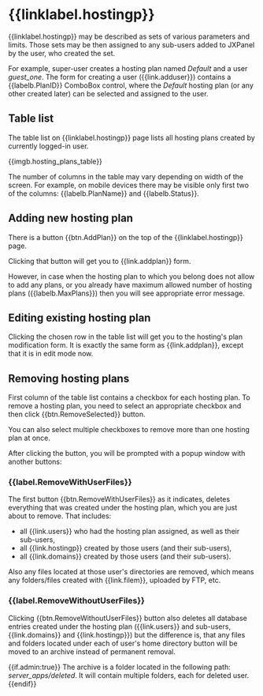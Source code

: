 # {{linklabel.hostingp}}

{{linklabel.hostingp}} may be described as sets of various parameters and limits.
Those sets may be then assigned to any sub-users added to JXPanel by the user, who created the set.

For example, super-user creates a hosting plan named *Default* and a user *guest_one*.
The form for creating a user ({{link.adduser}}) contains a {{labelb.PlanID}} ComboBox control,
where the *Default* hosting plan (or any other created later) can be selected and assigned to the user.

## Table list

The table list on {{linklabel.hostingp}} page lists all hosting plans created by currently logged-in user.

{{imgb.hosting_plans_table}}

The number of columns in the table may vary depending on width of the screen.
For example, on mobile devices there may be visible only first two of the columns: {{labelb.PlanName}} and {{labelb.Status}}.

## Adding new hosting plan

There is a button {{btn.AddPlan}} on the top of the {{linklabel.hostingp}} page.

Clicking that button will get you to {{link.addplan}} form.

However, in case when the hosting plan to which you belong does not allow to add any plans,
or you already have maximum allowed number of hosting plans ({{labelb.MaxPlans}}) then you will see appropriate error message.

## Editing existing hosting plan

Clicking the chosen row in the table list will get you to the hosting's plan modification form.
It is exactly the same form as {{link.addplan}}, except that it is in edit mode now.

## Removing hosting plans

First column of the table list contains a checkbox for each hosting plan.
To remove a hosting plan, you need to select an appropriate checkbox and then click {{btn.RemoveSelected}} button.

You can also select multiple checkboxes to remove more than one hosting plan at once.

After clicking the button, you will be prompted with a popup window with another buttons:

### {{label.RemoveWithUserFiles}}

The first button {{btn.RemoveWithUserFiles}} as it indicates, deletes everything that was created under the hosting plan, which you are just about to remove.
That includes:

* all {{link.users}} who had the hosting plan assigned, as well as their sub-users,
* all {{link.hostingp}} created by those users (and their sub-users),
* all {{link.domains}} created by those users (and their sub-users).

Also any files located at those user's directories are removed, which means any folders/files created with {{link.filem}},
uploaded by FTP, etc.

### {{label.RemoveWithoutUserFiles}}

Clicking {{btn.RemoveWithoutUserFiles}} button also deletes all database entries created under the hosting plan ({{link.users}} and sub-users, {{link.domains}} and {{link.hostingp}}) but the difference is,
that any files and folders located under each of user's home directory button will be moved to an archive instead of permanent removal.

{{if.admin:true}}
The archive is a folder located in the following path: *server_apps/deleted*. It will contain multiple folders, each for deleted user.
{{endif}}
